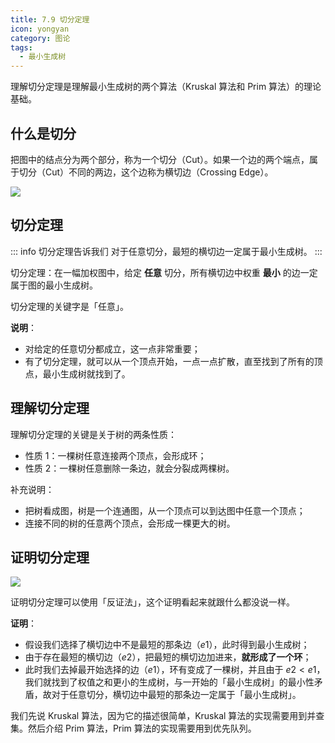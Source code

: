 ```yaml
---
title: 7.9 切分定理
icon: yongyan
category: 图论
tags:
  - 最小生成树
---
```


理解切分定理是理解最小生成树的两个算法（Kruskal 算法和 Prim 算法）的理论基础。

## 什么是切分

把图中的结点分为两个部分，称为一个切分（Cut）。如果一个边的两个端点，属于切分（Cut）不同的两边，这个边称为横切边（Crossing Edge）。

![](https://tva1.sinaimg.cn/large/008i3skNgy1gxa9bfch6zj319i0twgoy.jpg)

## 切分定理

::: info 切分定理告诉我们
对于任意切分，最短的横切边一定属于最小生成树。
:::

切分定理：在一幅加权图中，给定 **任意** 切分，所有横切边中权重 **最小** 的边一定属于图的最小生成树。

切分定理的关键字是「任意」。

**说明**：

- 对给定的任意切分都成立，这一点非常重要；
- 有了切分定理，就可以从一个顶点开始，一点一点扩散，直至找到了所有的顶点，最小生成树就找到了。

## 理解切分定理

理解切分定理的关键是关于树的两条性质：

- 性质 1：一棵树任意连接两个顶点，会形成环；
- 性质 2：一棵树任意删除一条边，就会分裂成两棵树。

补充说明：

- 把树看成图，树是一个连通图，从一个顶点可以到达图中任意一个顶点；
- 连接不同的树的任意两个顶点，会形成一棵更大的树。

## 证明切分定理

![](https://tva1.sinaimg.cn/large/008i3skNgy1gxa9blrvmmj31470u0n04.jpg)

证明切分定理可以使用「反证法」，这个证明看起来就跟什么都没说一样。

**证明**：

- 假设我们选择了横切边中不是最短的那条边（$e1$），此时得到最小生成树；
- 由于存在最短的横切边（$e2$），把最短的横切边加进来，**就形成了一个环**；
- 此时我们去掉最开始选择的边（$e1$），环有变成了一棵树，并且由于 $e2 < e1$，我们就找到了权值之和更小的生成树，与一开始的「最小生成树」的最小性矛盾，故对于任意切分，横切边中最短的那条边一定属于「最小生成树」。

我们先说 Kruskal 算法，因为它的描述很简单，Kruskal 算法的实现需要用到并查集。然后介绍 Prim 算法，Prim 算法的实现需要用到优先队列。
